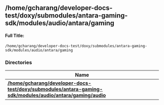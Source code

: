 

## /home/gcharang/developer-docs-test/doxy/submodules/antara-gaming-sdk/modules/audio/antara/gaming

#### Full Title:
```
/home/gcharang/developer-docs-test/doxy/submodules/antara-gaming-sdk/modules/audio/antara/gaming
```





### Directories

| Name           |
| -------------- |
| **[/home/gcharang/developer-docs-test/doxy/submodules/antara-gaming-sdk/modules/audio/antara/gaming/audio](Files/dir_7039606e76924eb65583ebaa69ee8dd0.md#dir-/home/gcharang/developer-docs-test/doxy/submodules/antara-gaming-sdk/modules/audio/antara/gaming/audio)**  |






















